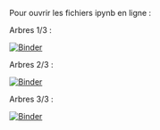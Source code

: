 Pour ouvrir les fichiers ipynb en ligne :

Arbres 1/3 :

[![Binder](https://mybinder.org/badge_logo.svg)](https://mybinder.org/v2/gh/ThomasLENNE/terminale-nsi-cours/master?filepath=02_Arbres_1%2FArbres_1.ipynb)

Arbres 2/3 :

[![Binder](https://mybinder.org/badge_logo.svg)](https://mybinder.org/v2/gh/ThomasLENNE/terminale-nsi-cours/master?filepath=02_Arbres_1%2FArbres_2.ipynb)

Arbres 3/3 :

[![Binder](https://mybinder.org/badge_logo.svg)](https://mybinder.org/v2/gh/ThomasLENNE/terminale-nsi-cours/master?filepath=02_Arbres_1%2FArbres_3.ipynb)

